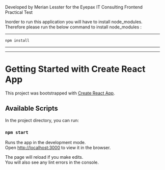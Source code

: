 Developed by Merian Lesster for the Eyepax IT Consulting Frontend Practical Test

Inorder to run this application you will have to install node_modules.
Therefore please run the below command to install node_modules :
_____________
    npm install
_____________

_______________________________________________________________________________________________________
# Getting Started with Create React App

This project was bootstrapped with [Create React App](https://github.com/facebook/create-react-app).

## Available Scripts

In the project directory, you can run:

### `npm start`

Runs the app in the development mode.\
Open [http://localhost:3000](http://localhost:3000) to view it in the browser.

The page will reload if you make edits.\
You will also see any lint errors in the console.

